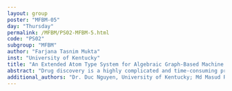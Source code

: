```yaml
---
layout: group
poster: "MFBM-05"
day: "Thursday"
permalink: /MFBM/PS02-MFBM-5.html
code: "PS02"
subgroup: "MFBM"
author: "Farjana Tasnim Mukta"
inst: "University of Kentucky"
title: "An Extended Atom Type System for Algebraic Graph-Based Machine Learning Model in Drug Design"
abstract: "Drug discovery is a highly complicated and time-consuming process. One of the main challenges in drug development is predicting whether a drug-like molecule will interact with a specific target protein. This prediction is crucial in expediting the validation and discovery of targets, and it enables biochemists and pharmacists to accelerate the drug development process. In recent studies of biomolecular sciences, the application of algebraic graph-based models to accurately represent molecular complexes and predict drug-target binding affinity has generated significant interest among researchers. Here, we present algebraic graph-based molecular representations to form data-driven scoring functions (SF) named AGL-EAT-Score featuring extended atom types to capture wide-range interactions between the target and drug candidate. Our model applies multiscale weighted colored subgraphs for the protein-ligand complex where the graph coloring is based on SYBYL atom-type and ECIF atom-type interactions. Furthermore, combined with the gradient-boosting decision tree (GBDT) machine-learning algorithm, our newly developed SF has outperformed numerous state-of-the-art models in PDBbind benchmarks for binding affinity scoring power, and the D3R dataset, a worldwide grand challenge in drug design."
additional_authors: "Dr. Duc Nguyen, University of Kentucky; Md Masud Rana, University of Kentucky"
---
```

